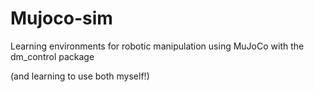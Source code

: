 # Mujoco-sim

Learning environments for robotic manipulation using MuJoCo with the dm_control package

(and learning to use both myself!)